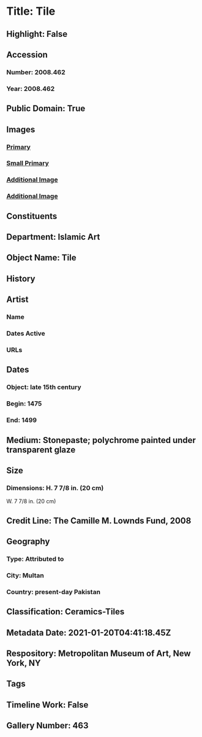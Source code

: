 # Title: Tile
## Highlight: False
## Accession
### Number: 2008.462
### Year: 2008.462
## Public Domain: True
## Images
### [Primary](https://images.metmuseum.org/CRDImages/is/original/DP231236.jpg)
### [Small Primary](https://images.metmuseum.org/CRDImages/is/web-large/DP231236.jpg)
### [Additional Image](https://images.metmuseum.org/CRDImages/is/original/wb-tr.168.2.2008.JPG)
### [Additional Image](https://images.metmuseum.org/CRDImages/is/original/TR.168.a-c.2008.JPG)
## Constituents
## Department: Islamic Art
## Object Name: Tile
## History
## Artist
### Name
### Dates Active
### URLs
## Dates
### Object: late 15th century
### Begin: 1475
### End: 1499
## Medium: Stonepaste; polychrome painted under transparent glaze
## Size
### Dimensions: H. 7 7/8 in. (20 cm)
W. 7 7/8 in. (20 cm)
## Credit Line: The Camille M. Lownds Fund, 2008
## Geography
### Type: Attributed to
### City: Multan
### Country: present-day Pakistan
## Classification: Ceramics-Tiles
## Metadata Date: 2021-01-20T04:41:18.45Z
## Respository: Metropolitan Museum of Art, New York, NY
## Tags
## Timeline Work: False
## Gallery Number: 463